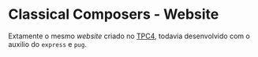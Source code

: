 # Classical Composers - Website

Extamente o mesmo *website* criado no [TPC4](https://github.com/DigoqueDigo/EngWeb2024/tree/master/TPC4), todavia desenvolvido com o auxilio do `express` e `pug`. 